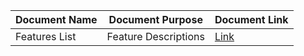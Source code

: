 | Document Name        | Document Purpose         | Document Link   |
| ---------------------|:------------------------:|-----------------|
| Features List        | Feature Descriptions     | [Link](https://docs.google.com/spreadsheets/d/1-egXfzTEXj0jhAU26MCgI4mtFiH62mLq5Goox3GOcdU/edit?usp=sharing) |
